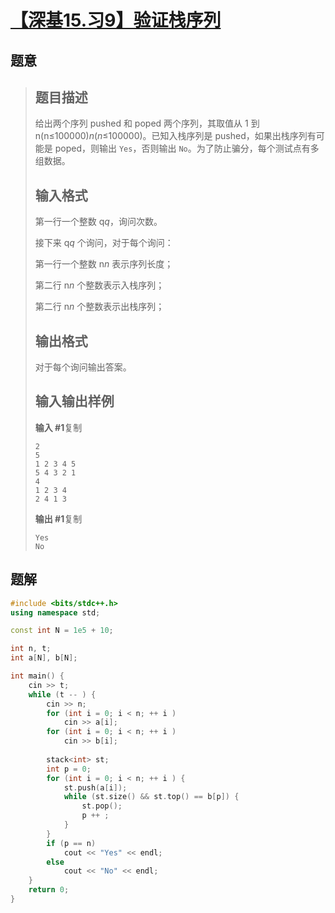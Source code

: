 #  [【深基15.习9】验证栈序列](https://www.luogu.com.cn/problem/P4387)

## 题意

>   ## 题目描述
>
>   给出两个序列 pushed 和 poped 两个序列，其取值从 1 到 n(n≤100000)*n*(*n*≤100000)。已知入栈序列是 pushed，如果出栈序列有可能是 poped，则输出 `Yes`，否则输出 `No`。为了防止骗分，每个测试点有多组数据。
>
>   ## 输入格式
>
>   第一行一个整数 q*q*，询问次数。
>
>   接下来 q*q* 个询问，对于每个询问：
>
>   第一行一个整数 n*n* 表示序列长度；
>
>   第二行 n*n* 个整数表示入栈序列；
>
>   第二行 n*n* 个整数表示出栈序列；
>
>   ## 输出格式
>
>   对于每个询问输出答案。
>
>   ## 输入输出样例
>
>   **输入 #1**复制
>
>   ```
>   2
>   5
>   1 2 3 4 5
>   5 4 3 2 1
>   4
>   1 2 3 4
>   2 4 1 3
>   ```
>
>   **输出 #1**复制
>
>   ```
>   Yes
>   No
>   ```

## 题解



```c++
#include <bits/stdc++.h>
using namespace std;

const int N = 1e5 + 10;

int n, t;
int a[N], b[N];

int main() {
    cin >> t;
    while (t -- ) {
        cin >> n;
        for (int i = 0; i < n; ++ i )
            cin >> a[i];
        for (int i = 0; i < n; ++ i )
            cin >> b[i];
        
        stack<int> st;
        int p = 0;
        for (int i = 0; i < n; ++ i ) {
            st.push(a[i]);
            while (st.size() && st.top() == b[p]) {
                st.pop();
                p ++ ;
            }
        }
        if (p == n)
            cout << "Yes" << endl;
        else
            cout << "No" << endl;
    }
    return 0;
}
```



```python3

```

